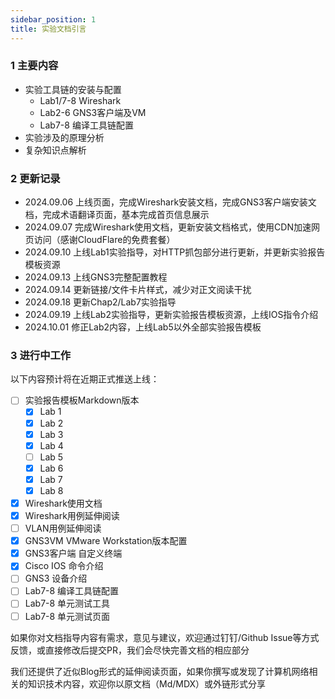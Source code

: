 ```yaml
---
sidebar_position: 1
title: 实验文档引言
---
```


### 1 主要内容

* 实验工具链的安装与配置
  * Lab1/7-8 Wireshark
  * Lab2-6 GNS3客户端及VM
  * Lab7-8 编译工具链配置
* 实验涉及的原理分析
* 复杂知识点解析

### 2 更新记录
* 2024.09.06 上线页面，完成Wireshark安装文档，完成GNS3客户端安装文档，完成术语翻译页面，基本完成首页信息展示
* 2024.09.07 完成Wireshark使用文档，更新安装文档格式，使用CDN加速网页访问（感谢CloudFlare的免费套餐）
* 2024.09.10 上线Lab1实验指导，对HTTP抓包部分进行更新，并更新实验报告模板资源
* 2024.09.13 上线GNS3完整配置教程
* 2024.09.14 更新链接/文件卡片样式，减少对正文阅读干扰
* 2024.09.18 更新Chap2/Lab7实验指导
* 2024.09.19 上线Lab2实验指导，更新实验报告模板资源，上线IOS指令介绍
* 2024.10.01 修正Lab2内容，上线Lab5以外全部实验报告模板

### 3 进行中工作
以下内容预计将在近期正式推送上线：
- [ ] 实验报告模板Markdown版本
  - [x] Lab 1
  - [x] Lab 2
  - [x] Lab 3
  - [x] Lab 4
  - [ ] Lab 5
  - [x] Lab 6
  - [x] Lab 7
  - [x] Lab 8
- [x] Wireshark使用文档
- [x] Wireshark用例延伸阅读
- [ ] VLAN用例延伸阅读
- [x] GNS3VM VMware Workstation版本配置
- [x] GNS3客户端 自定义终端
- [x] Cisco IOS 命令介绍
- [ ] GNS3 设备介绍
- [ ] Lab7-8 编译工具链配置
- [ ] Lab7-8 单元测试工具
- [ ] Lab7-8 单元测试页面

如果你对文档指导内容有需求，意见与建议，欢迎通过钉钉/Github Issue等方式反馈，或直接修改后提交PR，我们会尽快完善文档的相应部分

我们还提供了近似Blog形式的延伸阅读页面，如果你撰写或发现了计算机网络相关的知识技术内容，欢迎你以原文档（Md/MDX）或外链形式分享